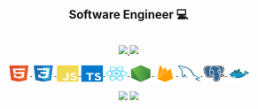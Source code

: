 <div align="center">
    <h2>
       Software Engineer 💻
    </h2>
   <div/>
     <br>
  <div align="center">
    <a href="https://github.com/EvertonFS7">
    <img height="160em" src="https://github-readme-stats.vercel.app/api?username=EvertonFS7&show_icons=true&theme=merko&include_all_commits=true&count_private=true"/>
    <img height="160em" src="https://github-readme-stats.vercel.app/api/top-langs/?username=EvertonFS7&layout=compact&langs_count=7&theme=merko"/>
  </div>
  <div style="display: inline_block"><br>
    <img align="center" alt="HTML" height="30" width="40" src="https://raw.githubusercontent.com/devicons/devicon/master/icons/html5/html5-original.svg">
    <img align="center" alt="CSS" height="30" width="40" src="https://raw.githubusercontent.com/devicons/devicon/master/icons/css3/css3-original.svg">
    <img align="center" alt="Js" height="30" width="40" src="https://raw.githubusercontent.com/devicons/devicon/master/icons/javascript/javascript-plain.svg">
    <img align="center" alt="Ts" height="30" width="40" src="https://raw.githubusercontent.com/devicons/devicon/master/icons/typescript/typescript-plain.svg">
    <img align="center" alt="React" height="30" width="40" src="https://raw.githubusercontent.com/devicons/devicon/master/icons/react/react-original.svg">
    <img align="center" alt="Node.js" height="30" width="40" src="https://raw.githubusercontent.com/devicons/devicon/master/icons/nodejs/nodejs-original.svg">
    <img align="center" alt="Firebase" height="30" width="40" src="https://raw.githubusercontent.com/devicons/devicon/master/icons/firebase/firebase-plain.svg">
    <img align="center" alt="MySQL" height="30" width="40" src="https://raw.githubusercontent.com/devicons/devicon/master/icons/mysql/mysql-original.svg">
    <img align="center" alt="PostgreSQL" height="30" width="40" src="https://raw.githubusercontent.com/devicons/devicon/master/icons/postgresql/postgresql-original.svg">
    <img align="center" alt="Docker" height="30" width="40" src="https://raw.githubusercontent.com/devicons/devicon/master/icons/docker/docker-original.svg">
  </div>
      <br>
   <div> 
    <a href ="mailto:evertonfernandes.jsx@gmail.com"><img src="https://img.shields.io/badge/-Gmail-%23333?style=for-the-badge&logo=gmail&logoColor=white" target="_blank"></a>
    <a href="https://www.linkedin.com/in/evertonfs" target="_blank"><img src="https://img.shields.io/badge/-LinkedIn-%230077B5?style=for-the-badge&logo=linkedin&logoColor=white" target="_blank"></a> 
  </div>
